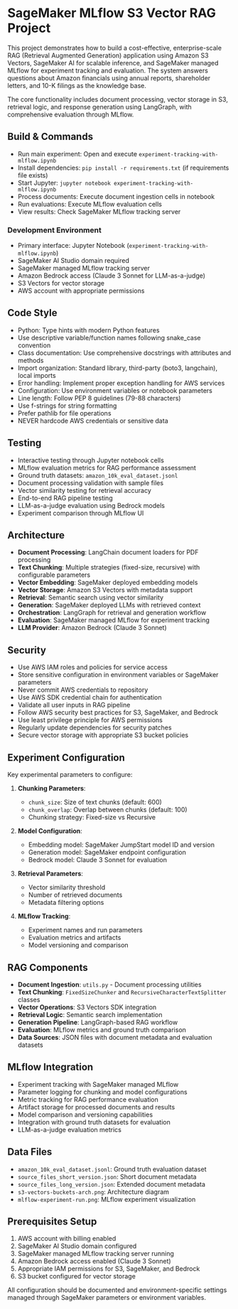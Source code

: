 # SageMaker MLflow S3 Vector RAG Project

This project demonstrates how to build a cost-effective, enterprise-scale RAG (Retrieval Augmented Generation) application using Amazon S3 Vectors, SageMaker AI for scalable inference, and SageMaker managed MLflow for experiment tracking and evaluation. The system answers questions about Amazon financials using annual reports, shareholder letters, and 10-K filings as the knowledge base.

The core functionality includes document processing, vector storage in S3, retrieval logic, and response generation using LangGraph, with comprehensive evaluation through MLflow.

## Build & Commands

- Run main experiment: Open and execute `experiment-tracking-with-mlflow.ipynb`
- Install dependencies: `pip install -r requirements.txt` (if requirements file exists)
- Start Jupyter: `jupyter notebook experiment-tracking-with-mlflow.ipynb`
- Process documents: Execute document ingestion cells in notebook
- Run evaluations: Execute MLflow evaluation cells
- View results: Check SageMaker MLflow tracking server

### Development Environment

- Primary interface: Jupyter Notebook (`experiment-tracking-with-mlflow.ipynb`)
- SageMaker AI Studio domain required
- SageMaker managed MLflow tracking server
- Amazon Bedrock access (Claude 3 Sonnet for LLM-as-a-judge)
- S3 Vectors for vector storage
- AWS account with appropriate permissions

## Code Style

- Python: Type hints with modern Python features
- Use descriptive variable/function names following snake_case convention
- Class documentation: Use comprehensive docstrings with attributes and methods
- Import organization: Standard library, third-party (boto3, langchain), local imports
- Error handling: Implement proper exception handling for AWS services
- Configuration: Use environment variables or notebook parameters
- Line length: Follow PEP 8 guidelines (79-88 characters)
- Use f-strings for string formatting
- Prefer pathlib for file operations
- NEVER hardcode AWS credentials or sensitive data

## Testing

- Interactive testing through Jupyter notebook cells
- MLflow evaluation metrics for RAG performance assessment
- Ground truth datasets: `amazon_10k_eval_dataset.jsonl`
- Document processing validation with sample files
- Vector similarity testing for retrieval accuracy
- End-to-end RAG pipeline testing
- LLM-as-a-judge evaluation using Bedrock models
- Experiment comparison through MLflow UI

## Architecture

- **Document Processing**: LangChain document loaders for PDF processing
- **Text Chunking**: Multiple strategies (fixed-size, recursive) with configurable parameters
- **Vector Embedding**: SageMaker deployed embedding models
- **Vector Storage**: Amazon S3 Vectors with metadata support
- **Retrieval**: Semantic search using vector similarity
- **Generation**: SageMaker deployed LLMs with retrieved context
- **Orchestration**: LangGraph for retrieval and generation workflow
- **Evaluation**: SageMaker managed MLflow for experiment tracking
- **LLM Provider**: Amazon Bedrock (Claude 3 Sonnet)

## Security

- Use AWS IAM roles and policies for service access
- Store sensitive configuration in environment variables or SageMaker parameters
- Never commit AWS credentials to repository
- Use AWS SDK credential chain for authentication
- Validate all user inputs in RAG pipeline
- Follow AWS security best practices for S3, SageMaker, and Bedrock
- Use least privilege principle for AWS permissions
- Regularly update dependencies for security patches
- Secure vector storage with appropriate S3 bucket policies

## Experiment Configuration

Key experimental parameters to configure:

1. **Chunking Parameters**:
   - `chunk_size`: Size of text chunks (default: 600)
   - `chunk_overlap`: Overlap between chunks (default: 100)
   - Chunking strategy: Fixed-size vs Recursive

2. **Model Configuration**:
   - Embedding model: SageMaker JumpStart model ID and version
   - Generation model: SageMaker endpoint configuration
   - Bedrock model: Claude 3 Sonnet for evaluation

3. **Retrieval Parameters**:
   - Vector similarity threshold
   - Number of retrieved documents
   - Metadata filtering options

4. **MLflow Tracking**:
   - Experiment names and run parameters
   - Evaluation metrics and artifacts
   - Model versioning and comparison

## RAG Components

- **Document Ingestion**: `utils.py` - Document processing utilities
- **Text Chunking**: `FixedSizeChunker` and `RecursiveCharacterTextSplitter` classes
- **Vector Operations**: S3 Vectors SDK integration
- **Retrieval Logic**: Semantic search implementation
- **Generation Pipeline**: LangGraph-based RAG workflow
- **Evaluation**: MLflow metrics and ground truth comparison
- **Data Sources**: JSON files with document metadata and evaluation datasets

## MLflow Integration

- Experiment tracking with SageMaker managed MLflow
- Parameter logging for chunking and model configurations
- Metric tracking for RAG performance evaluation
- Artifact storage for processed documents and results
- Model comparison and versioning capabilities
- Integration with ground truth datasets for evaluation
- LLM-as-a-judge evaluation metrics

## Data Files

- `amazon_10k_eval_dataset.jsonl`: Ground truth evaluation dataset
- `source_files_short_version.json`: Short document metadata
- `source_files_long_version.json`: Extended document metadata
- `s3-vectors-buckets-arch.png`: Architecture diagram
- `mlflow-experiment-run.png`: MLflow experiment visualization

## Prerequisites Setup

1. AWS account with billing enabled
2. SageMaker AI Studio domain configured
3. SageMaker managed MLflow tracking server running
4. Amazon Bedrock access enabled (Claude 3 Sonnet)
5. Appropriate IAM permissions for S3, SageMaker, and Bedrock
6. S3 bucket configured for vector storage

All configuration should be documented and environment-specific settings managed through SageMaker parameters or environment variables.
